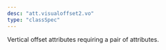 ```yaml
---
desc: "att.visualoffset2.vo"
type: "classSpec"
---
```


Vertical offset attributes requiring a pair of attributes.